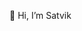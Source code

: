 👋 Hi, I’m Satvik
<!---
SatvikNalavade/SatvikNalavade is a ✨ special ✨ repository because its `README.md` (this file) appears on your GitHub profile.
You can click the Preview link to take a look at your changes.
--->
